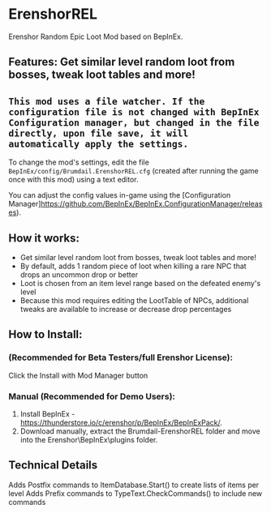 # ErenshorREL
Erenshor Random Epic Loot Mod based on BepInEx.

## Features: Get similar level random loot from bosses, tweak loot tables and more!

`This mod uses a file watcher. If the configuration file is not changed with BepInEx Configuration manager, but changed in the file directly, upon file save, it will automatically apply the settings.`
---

To change the mod's settings, edit the file `BepInEx/config/Brumdail.ErenshorREL.cfg` (created after running the game once with this mod) using a text editor.

You can adjust the config values in-game using the [Configuration Manager]https://github.com/BepInEx/BepInEx.ConfigurationManager/releases).


## How it works:
- Get similar level random loot from bosses, tweak loot tables and more!
- By default, adds 1 random piece of loot when killing a rare NPC that drops an uncommon drop or better
- Loot is chosen from an item level range based on the defeated enemy's level
- Because this mod requires editing the LootTable of NPCs, additional tweaks are available to increase or decrease drop percentages


## How to Install:

### (Recommended for Beta Testers/full Erenshor License):
Click the Install with Mod Manager button

### Manual (Recommended for Demo Users):
1. Install BepInEx - https://thunderstore.io/c/erenshor/p/BepInEx/BepInExPack/.
2. Download manually, extract the Brumdail-ErenshorREL folder and move into the Erenshor\BepInEx\plugins folder.

## Technical Details
Adds Postfix commands to ItemDatabase.Start() to create lists of items per level
Adds Prefix commands to TypeText.CheckCommands() to include new commands


